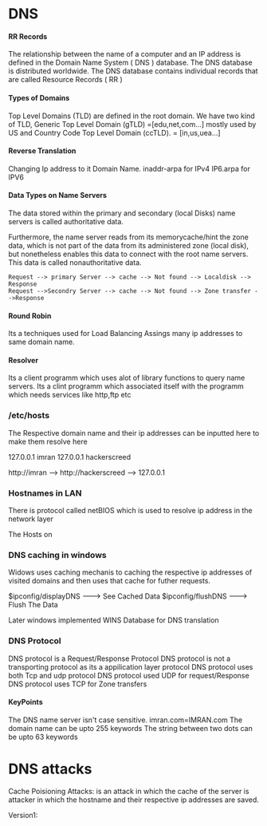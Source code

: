 DNS
====


#### RR Records

The relationship between the name of a computer and an IP address is defined in the Domain Name
System ( DNS ) database. The DNS database is distributed worldwide. The DNS database contains
individual records that are called Resource Records ( RR )


#### Types of Domains

Top Level Domains (TLD) are defined in the root domain. 
We have two kind of TLD, Generic Top Level Domain (gTLD) =[edu,net,com...] mostly used by US
and Country Code Top Level Domain (ccTLD). = [in,us,uea...]


#### Reverse Translation

Changing Ip address to it Domain Name.
inaddr-arpa for IPv4
IP6.arpa for IPV6


#### Data Types on Name Servers

The data stored within the primary and secondary (local Disks) name servers is called authoritative data.

Furthermore, the name server reads from its memorycache/hint the zone data, which is not part of the data
from its administered zone (local disk), but nonetheless enables this data to connect with the root name
servers. This data is called nonauthoritative data.

```
Request --> primary Server --> cache --> Not found --> Localdisk --> Response 
Request -->Secondry Server --> cache --> Not found --> Zone transfer -->Response
```



#### Round Robin

Its a techniques used for Load Balancing
Assings many ip addresses to same domain name.



#### Resolver

Its a client programm which uses alot of library functions to query name servers. Its a clint programm which 
associated itself with the programm which needs services like http,ftp etc


### /etc/hosts


The Respective domain name and their ip addresses can be inputted here to make them resolve here

127.0.0.1	imran
127.0.0.1 	hackerscreed

http://imran --> http://hackerscreed --> 127.0.0.1



### Hostnames in LAN

There is protocol called netBIOS which is used to resolve ip address in the network layer

The Hosts on 



### DNS caching in windows

Widows uses caching mechanis to caching the respective ip addresses of visited domains and then uses that
cache for futher requests.

$ipconfig/displayDNS	---> See Cached Data
$ipconfig/flushDNS	---> Flush The Data

Later windows implemented WINS Database for DNS translation







### DNS Protocol



DNS protocol is a Request/Response Protocol
DNS protocol is not a transporting protocol as its a appilication layer protocol
DNS protocol uses both Tcp and udp protocol
DNS protocol used UDP for request/Response
DNS protocol uses TCP for Zone transfers






#### KeyPoints

The DNS name server isn't case sensitive. imran.com=IMRAN.com
The domain name can be upto 255 keywords
The string between two dots can be upto 63 keywords



DNS attacks
============



Cache Poisioning Attacks:  is an attack in which the cache of the server is attacker in which the hostname and their respective ip addresses are saved.

Version1:

